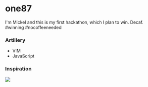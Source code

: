 
# one87

I'm Mickel and this is my first hackathon, which I plan to win. Decaf. #winning #nocoffeeneeded

### Artillery

- VIM
- JavaScript

### Inspiration
![](http://www.thecarbonfiberjournal.com/wp-content/uploads/2011/12/2009-Aston-Martin-One-77-Front-Angle-Tilt-1280x960.jpg)
